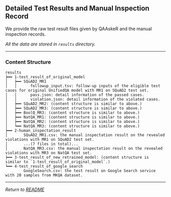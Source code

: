 ## Detailed Test Results and Manual Inspection Record

We provide the raw test result files given by QAAskeR and the manual inspection records.

*All the data are stored in `results` directory.*

---

### Content Structure
```
results
┝━━ 1-test_result_of_original_model
│   ┝━━ SQuAD2_MR1
│   │      followup_input.tsv: follow-up inputs of the eligible test cases for original UnifiedQA model with MR1 on SQuAD2 test set.
│   │      pass.json: detail information of the passed cases.
│   │      violation.json: detail information of the violated cases.
│   ┝━━ SQuAD2_MR2: (content structure is similar to above.)
│   ┝━━ SQuAD2_MR3: (content structure is similar to above.)
│   ┝━━ BoolQ_MR3: (content structure is similar to above.)
│   ┝━━ NatQA_MR1: (content structure is similar to above.)
│   ┝━━ NatQA_MR2: (content structure is similar to above.)
│   ┕━━ NatQA_MR3: (content structure is similar to above.)
┝━━ 2-human_inspectation_result
│       SQuAD2_MR1.csv: the manual inspectation result on the revealed violations with MR1 on SQuAD2 test set.
│       ...(7 files in total)...
│       NatQA_MR3.csv: the manual inspectation result on the revealed violations with MR3 on NatQA test set.
┝━━ 3-test_result_of_new_retrained_model: (content structure is similar to `1-test_result_of_original_model`.)
┕━━ 4-test_result_of_google_search
        GoogleSearch.csv: the test result on Google Search service with 20 samples from MKQA dataset.
```

---

*Return to [README](README.md)*
